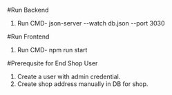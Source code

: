 #Run Backend
1. Run CMD- json-server --watch db.json --port 3030

#Run Frontend
1. Run CMD- npm run start

#Prerequsite for End Shop User
1. Create a user with admin credential.
2. Create shop address manually in DB for shop. 